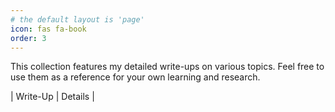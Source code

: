 ```yaml
---
# the default layout is 'page'
icon: fas fa-book
order: 3
---
```


This collection features my detailed write-ups on various topics. Feel free to use them as a reference for your own learning and research.

| Write-Up | Details |
   